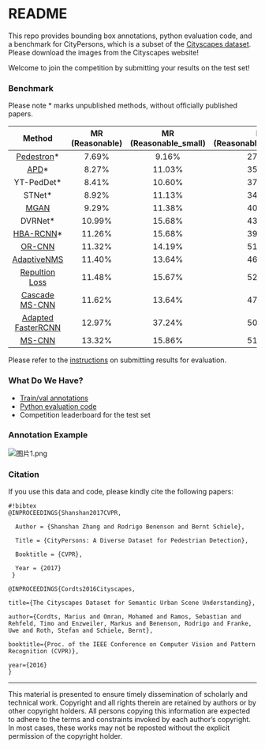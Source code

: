 # README #

This repo provides bounding box annotations, python evaluation code, and a benchmark for CityPersons, which is a subset of the [Cityscapes dataset](https://www.cityscapes-dataset.com/).
Please download the images from the Cityscapes website!

Welcome to join the competition by submitting your results on the test set!

### Benchmark ###

Please note * marks unpublished methods, without officially published papers.

|         Method         | MR (Reasonable) | MR (Reasonable_small) | MR (Reasonable_occ=heavy) | MR (All) |
|:----------------------:|:---------------:|:---------------------:|:-------------------------:|:--------:|
| [Pedestron](https://arxiv.org/abs/2003.08799)* |      7.69%     |         9.16%        |           27.08%          |  28.33%  |
| [APD](https://arxiv.org/abs/1910.09188)* |      8.27%     |         11.03%        |           35.45%          |  35.65%  |
| YT-PedDet* |      8.41%     |         10.60%        |           37.88%          |  37.22%  |
| STNet* |      8.92%     |         11.13%        |           34.31%          |  29.54%  |
| [MGAN](https://arxiv.org/abs/1910.06160) |      9.29%     |         11.38%        |           40.97%          |  38.86%  |
| DVRNet* |      10.99%     |         15.68%        |           43.77%          |  41.48%  |
| [HBA-RCNN](https://arxiv.org/abs/1911.11985)* |      11.26%     |         15.68%        |           39.54%          |  38.77%  |
| [OR-CNN](https://arxiv.org/abs/1807.08407)     |      11.32%     |         14.19%        |           51.43%          |  40.19%  |
| [AdaptiveNMS](http://openaccess.thecvf.com/content_CVPR_2019/papers/Liu_Adaptive_NMS_Refining_Pedestrian_Detection_in_a_Crowd_CVPR_2019_paper.pdf)     |      11.40%     |         13.64%        |           46.99%          |  38.89%  |
| [Repultion Loss](http://arxiv.org/abs/1711.07752)     |      11.48%     |         15.67%        |           52.59%          |  39.17%  |
| [Cascade MS-CNN](https://arxiv.org/abs/1906.09756)     |      11.62%     |         13.64%        |           47.14%          |  37.63%  |
|  [Adapted FasterRCNN](http://202.119.95.70/cache/12/03/openaccess.thecvf.com/f36bf52f1783160552c75ae3cd300e84/Zhang_CityPersons_A_Diverse_CVPR_2017_paper.pdf)  |      12.97%     |         37.24%        |           50.47%          |  43.86%  |
| [MS-CNN](https://arxiv.org/abs/1607.07155)     |      13.32%     |         15.86%        |           51.88%          |  39.94%  |

[comment]: <![leaderboard.png](https://bitbucket.org/repo/XXegAKG/images/1374766803-leaderboard.png)> 

Please refer to the [instructions](https://github.com/myding-njust/citypersons/tree/master/evaluation/?at=default) on submitting results for evaluation.

### What Do We Have? ###

* [Train/val annotations](https://github.com/myding-njust/citypersons/tree/master/annotations/?at=default)
* [Python evaluation code](https://github.com/myding-njust/citypersons/tree/master/evaluation/eval_script/?at=default)
* Competition leaderboard for the test set


### Annotation Example ###
![图片1.png](https://bitbucket.org/repo/XXegAKG/images/982984467-%E5%9B%BE%E7%89%871.png)

### Citation ###

If you use this data and code, please kindly cite the following papers:


```
#!bibtex
@INPROCEEDINGS{Shanshan2017CVPR,

  Author = {Shanshan Zhang and Rodrigo Benenson and Bernt Schiele},

  Title = {CityPersons: A Diverse Dataset for Pedestrian Detection},

  Booktitle = {CVPR},

  Year = {2017}
 }

@INPROCEEDINGS{Cordts2016Cityscapes,

title={The Cityscapes Dataset for Semantic Urban Scene Understanding},

author={Cordts, Marius and Omran, Mohamed and Ramos, Sebastian and Rehfeld, Timo and Enzweiler, Markus and Benenson, Rodrigo and Franke, Uwe and Roth, Stefan and Schiele, Bernt},

booktitle={Proc. of the IEEE Conference on Computer Vision and Pattern Recognition (CVPR)},

year={2016}
}

```
---------------------------------------------------------------------------------------------------------------------
This material is presented to ensure timely dissemination of scholarly and technical work. Copyright and all rights therein are retained by authors or by other copyright holders. All persons copying this information are expected to adhere to the terms and constraints invoked by each author’s copyright. In most cases, these works may not be reposted without the explicit permission of the copyright holder.
